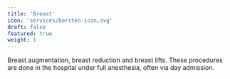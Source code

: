 ```yaml
---
title: 'Breast'
icon: 'services/borsten-icon.svg'
draft: false
featured: true
weight: 1
---
```


Breast augmentation, breast reduction and breast lifts. 
These procedures are done in the hospital under full anesthesia, 
often via day admission. 